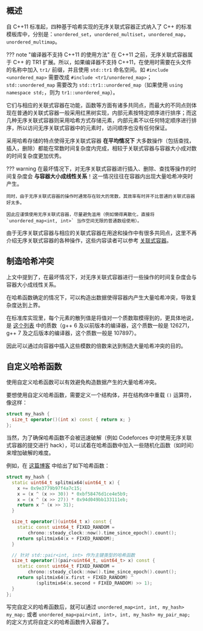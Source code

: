 ## 概述

自 C++11 标准起，四种基于哈希实现的无序关联式容器正式纳入了 C++ 的标准模板库中，分别是：`unordered_set`，`unordered_multiset`，`unordered_map`，`unordered_multimap`。

??? note "编译器不支持 C++11 的使用方法"
    在 C++11 之前，无序关联式容器属于 C++ 的 TR1 扩展。所以，如果编译器不支持 C++11，在使用时需要在头文件的名称中加入 `tr1/` 前缀，并且使用 `std::tr1` 命名空间。如 `#include <unordered_map>` 需要改成 `#include <tr1/unordered_map>`；`std::unordered_map` 需要改为 `std::tr1::unordered_map`（如果使用 `using namespace std;`，则为 `tr1::unordered_map`）。

它们与相应的关联式容器在功能，函数等方面有诸多共同点，而最大的不同点则体现在普通的关联式容器一般采用红黑树实现，内部元素按特定顺序进行排序；而这几种无序关联式容器则采用哈希方式存储元素，内部元素不以任何特定顺序进行排序，所以访问无序关联式容器中的元素时，访问顺序也没有任何保证。

采用哈希存储的特点使得无序关联式容器 **在平均情况下** 大多数操作（包括查找，插入，删除）都能在常数时间复杂度内完成，相较于关联式容器与容器大小成对数的时间复杂度更加优秀。

??? warning
    在最坏情况下，对无序关联式容器进行插入、删除、查找等操作的时间复杂度会 **与容器大小成线性关系**！这一情况往往在容器内出现大量哈希冲突时产生。
    
    同时，由于无序关联式容器的操作时通常存在较大的常数，其效率有时并不比普通的关联式容器好太多。
    
    因此应谨慎使用无序关联式容器，尽量避免滥用（例如懒得离散化，直接将 `unordered_map<int, int>` 当作空间无限的普通数组使用）。

由于无序关联式容器与相应的关联式容器在用途和操作中有很多共同点，这里不再介绍无序关联式容器的各种操作，这些内容读者可以参考 [关联式容器](./associative-container.md)。

## 制造哈希冲突

上文中提到了，在最坏情况下，对无序关联式容器进行一些操作的时间复杂度会与容器大小成线性关系。

在哈希函数确定的情况下，可以构造出数据使得容器内产生大量哈希冲突，导致复杂度达到上界。

在标准库实现里，每个元素的散列值是将值对一个质数取模得到的，更具体地说，是 [这个列表](https://github.com/gcc-mirror/gcc/blob/releases/gcc-8.1.0/libstdc%2B%2B-v3/src/shared/hashtable-aux.cc) 中的质数（g++ 6 及以前版本的编译器，这个质数一般是 $126271$，g++ 7 及之后版本的编译器，这个质数一般是 $107897$）。

因此可以通过向容器中插入这些模数的倍数来达到制造大量哈希冲突的目的。

## 自定义哈希函数

使用自定义哈希函数可以有效避免构造数据产生的大量哈希冲突。

要想使用自定义哈希函数，需要定义一个结构体，并在结构体中重载 `()` 运算符，像这样：

```cpp
struct my_hash {
  size_t operator()(int x) const { return x; }
};
```

当然，为了确保哈希函数不会被迅速破解（例如 Codeforces 中对使用无序关联式容器的提交进行 hack），可以试着在哈希函数中加入一些随机化函数（如时间）来增加破解的难度。

例如，在 [这篇博客](https://codeforces.com/blog/entry/62393) 中给出了如下哈希函数：

```cpp
struct my_hash {
  static uint64_t splitmix64(uint64_t x) {
    x += 0x9e3779b97f4a7c15;
    x = (x ^ (x >> 30)) * 0xbf58476d1ce4e5b9;
    x = (x ^ (x >> 27)) * 0x94d049bb133111eb;
    return x ^ (x >> 31);
  }

  size_t operator()(uint64_t x) const {
    static const uint64_t FIXED_RANDOM =
        chrono::steady_clock::now().time_since_epoch().count();
    return splitmix64(x + FIXED_RANDOM);
  }

  // 针对 std::pair<int, int> 作为主键类型的哈希函数
  size_t operator()(pair<uint64_t, uint64_t> x) const {
    static const uint64_t FIXED_RANDOM =
        chrono::steady_clock::now().time_since_epoch().count();
    return splitmix64(x.first + FIXED_RANDOM) ^
           (splitmix64(x.second + FIXED_RANDOM) >> 1);
  }
};
```

写完自定义的哈希函数后，就可以通过 `unordered_map<int, int, my_hash> my_map;` 或者 `unordered_map<pair<int, int>, int, my_hash> my_pair_map;` 的定义方式将自定义的哈希函数传入容器了。
